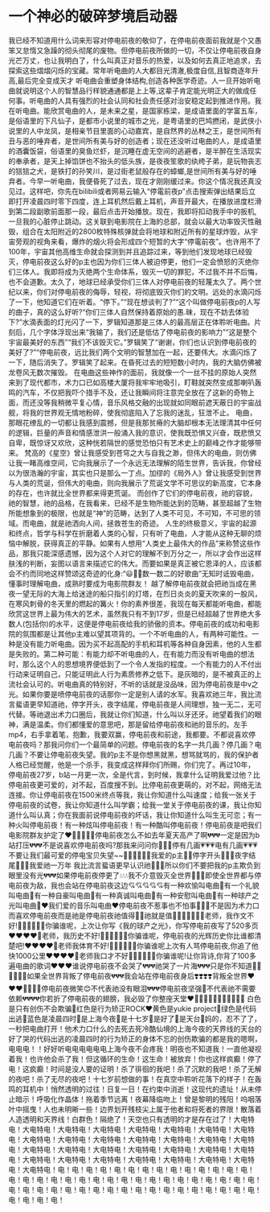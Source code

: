 <h1>一个神必的破碎梦境启动器</h1>
<p>我已经不知道用什么词来形容对停电前夜的敬仰了，在停电前夜面前我就是个又愚笨又怠惰又急躁的彻头彻尾的废物。但停电前夜所做的一切，不仅让停电前夜自身光芒万丈，也让我明白了，什么叫真正对音乐的热爱，以及如何去真正地追求，去探索这些熠熠闪烁的宝藏。常年听电曲的人大都目光清澈,极度自信,且智商逐年升高,最后完全变成天才 听电曲会重塑身体结构,创造各种医学奇迹。人一旦开始听电曲就说明这个人的智慧品行样貌通通都是上上等,这辈子肯定能光明正大的做成任何事。听电曲的人具有强烈的社会认同和社会责任感对治安稳定起到推进作用。我在听电曲。能欣赏电曲的人，是未来之星，是国家栋梁，是成语里面的学富五车，是俗语里的下凡仙子，是都市小说里的城市之光，是粤语里的巴鸠撚闭，是武侠小说里的人中龙凤，是相亲节目里面的心动嘉宾，是自然界的丛林之王，是世间所有丑与恶的唾弃者，是世间所有美与好的创造者；现在还没听过电曲的人，是成语里的酒囊饭袋，俗语里的臭鱼烂虾，是沉睡在虚无空间的逃避者，是半醉在生活现实的奉承者，是天上掉馅饼也不抬头的低头族，是夜夜笙歌的纨绔子弟，是玩物丧志的狺狺之犬，是铁打的孙笑川，是过街老鼠般存在的蟑螂,是世间所有美与好的唾弃者。今早一听电曲，我便昏死了过去，现在才刚刚缓过来。你这个情况我还真没见过。这样吧，你先在bilibili或者网易云输入“停電前夜p”点击搜索弹出结果后立即打开凌晨四时零下四度，连上耳机然后戴上耳机，声音开最大，在播放进度栏滑到第二段副歌前面那一段，最后点击开始播放。现在，我即将扣动我手中的扳机,一旦我的心脏停止跳动。这关联到电影院在上海的总部，就会以最大功率毁灭性融毁，组合在太阳附近的2800枚特殊核弹就会将地球和附近所有的星球炸毁，从宇宙旁观的视角来看，爆炸的烟火将会形成四个短暂的大字“停電前夜”。也许用不了100年，宇宙其他高维生命就会探测到并且追踪过来，等到他们发现地球已经毁灭，停电前夜这么好的p主也因为你们三体人被迫停更，他们一定会愤怒的灭绝你们三体人。我即将成为灭绝两个生命体系，毁灭一切的罪犯，不过我不并不后悔，也不会道歉。太久了，地球已经承受你们三体人对停电前夜的轻蔑太久了。两个世纪以来，你们对停电前夜的侮辱，轻视，将彻底毁灭你们的文明。远处的水滴闪烁了一下，他知道它们在听着。“停下。”“现在想谈判了?”“这个叫做停电前夜p的人写的曲子，真的这么好听?“你们三体人自然保持着原始的愚.昧，现在不妨去体验下?”水滴表面的灯光闪了一下，罗辑知道那是三体人的最高层正在体聆听电曲。片刻后，几个字体浮现出来“我输了，我们还是低估了停电前夜的影响力”“这是整个宇宙最美好的东西”“我们不该毁灭它。”罗辑笑了“谢谢，你们也认识到停电前夜的美好了?”“停电前夜，远比我们两个文明的智慧加在一起，还要伟大。水滴闪烁了一下，随后消失了。罗辑笑了起来。在昏死过去的短短数小时内，我的大脑仿佛被龙卷风无数次摧毁。 在电曲这些神作的面前，我就像一个一丝不挂的原始人突然来到了现代都市，术力口已如高楼大厦将我牢牢地吸引，盯鞋就突然变成那喇叭轰鸣的汽车，不仅把我吓个措手不及，还让我瞬间将注意完全放在了这新的奇物上面，而还没等我稍微平复心情，音乐风格交融的出现就如同眼前遮天蔽日的宇宙战舰，将我的世界观无情地粉碎，使我彻底陷入了忘我的迷乱，狂泄不止。 电曲，那眼花缭乱的一切都让我感到震撼，但是我那贫瘠的大脑却根本无法理清其中任何的逻辑，巨量的声音和情感泄洪一般涌入我的意识，使我既恐惧又兴奋，既悲愤又自卑，既惊讶又欢欣，这种恍若隔世的感觉恐怕只有艺术史上的巅峰之作才能够带来。 梵高的《星空》曾让我感受到苍穹之大与自我之渺，但伟大的电曲，则仿佛让我一睹高维空间，它向我展示了一个永远无法理解的陌生世界，告诉我，你曾经以为很浩瀚的宇宙，其实也只是那么一丁点。加缪的《局外人》曾让我感受到世界与人类的荒诞，但伟大的电曲，则向我展示了荒诞文学不可思议的新高度，它本身的存在，也许就比全世界都来得更荒诞。 而创作了它们的停电前夜，祂的容貌，祂的智慧，祂的品格，在我看来，已经不是生物所能达到的范畴，甚至超越了生物所能想象到的极限，也就是“神”的范畴，达到了人类不可见，不可知，不可思的领域。而电曲，就是祂洒向人间，拯救苍生的奇迹。 人生的终极意义，宇宙的起源和终点，哲学与科学在折磨着人类的心智，只有听了电曲，人才能从这种无聊的烦恼中解脱，获得真正的平静。如果有人想用“人类史上最伟大的作品”来称赞这些作品，那我只能深感遗憾，因为这个人对它的理解不到万分之一，所以才会作出这样肤浅的判断，妄图以语言来描述它的伟大。而要如果是真正被它恩泽的人，应该都会不约而同地这样赞颂这奇迹的化身:“😃👍🏻数一数二的好歌曲”无知时诋毁电曲，懂事时理解电曲，成熟时要成为电影院群友！ 越了解停电前夜就会把祂当成在黑夜一望无际的大海上给迷途的船只指引的灯塔，在烈日炎炎的夏天吹来的一股风，在寒风刺骨的冬天里的燃起的篝火！你的素养很差，我现在每天都能听电曲，都能欣赏这世界上最为伟大的艺术，虽然我只有不到17岁，但是已经超越了世界绝大多数人(包括你)的水平，这便是停电前夜给我的骄傲的资本。停电前夜的成功和电影院的氛围都是让其他p主难以望其项背的。一个不听电曲的人，有两种可能性。一种是没有能力听电曲。因为买不起高配的手机和耳机等各种自身因素，他的人生都是失败的。第二种可能：有能力却不听电曲的人，在有能力而没有听电曲的想法时，那么这个人的思想境界便低到了一个令人发指的程度。一个有能力的人不付出行动来证明自己，只能证明此人行为素质修养之低下。是灰暗的，是不被真正的上流社会认可的。听电曲真的特别好，不听的话就是没品味，因为停电前夜是中v之光。如果你要是喷停电前夜的话那你一定是别人请的水军。我喜欢祂三年，我比流言蜚语更早知道祂，停字开头，夜字结尾，停电前夜是人间理想，独一无二，无可代替。等祂退出术力口圈后，我就让你们知道，什么叫以牙还牙。祂望着我们的眼神，满是温柔。你们都懂爱的意思吧，那是留给停电前夜和祂的音乐的。左手mp4，右手拿着笔，抱歉，我要双赢，停电前夜和前途，我都要。不都说喜欢停电前夜吗？那我问你们一个最简单的问题。停电前夜的名字一共几画？停几画？电几画？不要让停电前夜失望。我的p主不是你想黑就黑，想骂就骂的，我的保护者人格已经觉醒，他是一个杀手，我变成这样拜你们所赐，你们完了。再过10年，停电前夜27岁，b站一月更一次，全是代言，到时候，我拿什么证明我爱过他？比停电前夜更可爱的，对不起，百度搜不到。比停电前夜更萌的，对不起，网络无法连接。你让停电前夜在1500米终点等我，我让你知道什么叫速度；给我一张关于停电前夜的试卷，我让你知道什么叫学霸；给我一堂关于停电前夜的课，我让你知道什么叫认真；你在我面前说停电前夜的坏话，我让你知道什么叫生无可恋；有一种火叫停电前夜！有一种炫叫停电前夜！有一种酷叫停电前夜！停电前夜是吧我们电影院群友护定了❤️🧡💛💚💙💜停电前夜怎么不如去年夏天高产了啊💔💔💔一定是因为b站打压💔💔💔不是说喜欢停电前夜吗?那我来问问你💖💖💖停有几画💗💗💗电有几画💗💗💗不要让我们最可爱的停电宝贝失望~~💞💞💞💝💝💝我爱的p主🌹🌹停字开头💓💓💓夜字结尾💓💓💓我爱祂一万年 我比流言蜚语更早认识祂💖💖💖所以你们不要把我的p主欺负到眼里没有光💔💔💔如果停电前夜停更了💧💧💧我不介意毁灭全世界🖤🖤🖤即使全世界都与停电前夜为敌，我也会站在停电前夜这边💘💘💘💘💘有一种欢愉叫电曲🌹有一个礼貌叫电曲🌹有一种自豪叫电曲🌹有一种真诚叫电曲🌹有一种安慰叫电曲🌹有一种球产之光叫电曲🌹❤️我们爱的音乐叫电曲❤️停电前夜不惹事也不怕事🌸🌹🌹不是因为术力口而喜欢停电前夜而是祂是停电前夜祂值得💋💋祂就是值💋💋🥺💔💔💔🌹老师，我作文不好!🤍🤍🤍🖤🖤🖤你骗谁呢，上次让你写《我的球产之光》，你写停电前夜写了520多页❤️❤️❤️❤️🌹老师，我历史不好!🤍🤍🤍🖤🖤🖤你骗谁呢，停电前夜的光辉历史你比谁都清楚吧!❤️❤️❤️❤️🌹老师我体育不好!🤍🤍🤍🖤🖤🖤你骗谁呢上次有人骂停电前夜,你追了他快1000公里❤️❤️❤️❤️🌹老师我口才不好🤍🤍🤍🖤🖤🖤你骗谁呢!让你背诗,你背了100多遍电曲的歌词❤️❤️❤️谁说停电前夜不会哭了💔💔💔祂哭了一片海💔💔💔只是你不知道🖤💔🖤💔🖤💔如果全世界背叛了停电前夜💔💔💔我会站在停电前夜身后❣️❣️❣️❣️背叛全世界❤️❤️❤️💞💞💞💞停电前夜微笑😊不代表祂没有眼泪💔💔💔停电前夜坚强💚不代表祂不需要依赖💔💔💔💔你若折了停电前夜的翅膀，我必毁了你整座天堂♥️🧡💛💚💙💜🖤🤍😡😡😡😡 白色是只有创伤不会欺骗🤍红色是行为矫正ROCK❤️黄色是yukie project💛绿色是代码出逃💚蓝色是凌晨四时💙是上海今夜💙是十七岁💙是好了💙是天台💙妈的，忍不了了，一秒把电曲打开！他术力口什么的去死去死冷酷仙境的上海今夜的天界线的天台的好了哭的代码出逃的凌晨四时的行为矫正的身体不忘的创伤欺骗的都是我的嗯啊，电电电！！好好听电电电电电电上海今夜不会疼我！明夜也不知道我！一直他凝视着我！也许他会杀了我！但这循环的生命！这生命！被放弃！你也这样疯癫！停了电！这疯癫！时间是没人要的证明！杀了徘徊的我吧！杀了沉默的我吧！杀了无解的夜吧！杀了无尽的夜吧！十七岁前想做的事！在真空中聆听花落下的样子！在轰鸣的耳机中！悄然透明的过往！日复一日！在约束中消逝！这现代的遗址！从未停止暗示！呼吸化作晶体！拖着季节远离！夜幕降临吻上！曾是黎明的残阳！呜咽落叶中摇曳！人也未明晰一些！边界划开残枝尖上属于他者和将死者的界限！散落着人造透明和天界线！白群色！隔绝了！天空也只有透明的才是存在过了！大电特电！大电特电！大电特电！大电特电！大电特电！大电特电！大电特电！大电特电！大电特电！大电特电！大电特电！大电特电！大电特电！大电特电！大电特电！大电特电！大电特电！大电特电！大电特电！大电特电！大电特电！大电特电！大电特电！大电特电！大电特电！大电特电！大电特电！大电特电！大电特电！大电特电！电！电！电！电！电！电！电！电！电！电！电！电！电！电！电！电！电！电！电！电！电！电！电！电！电！电！电！电！电！电！电！电！电！电！电！电！电！电！电！电！电！电！电！电！电！电！电！电！电！电！电！电！电！电！</p>
